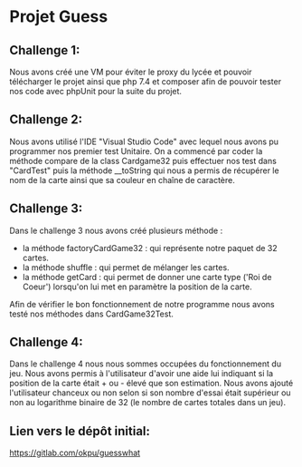 # Projet Guess

## Challenge 1:

Nous avons créé une VM pour éviter le proxy du lycée et pouvoir télécharger le projet ainsi que php 7.4 et composer afin de pouvoir tester nos code avec phpUnit pour la suite du projet.

## Challenge 2:

Nous avons utilisé l'IDE "Visual Studio Code" avec lequel nous avons pu programmer nos premier test Unitaire. 
On a commencé par coder la méthode compare de la class Cardgame32 puis effectuer nos test dans "CardTest" puis la méthode __toString qui nous a permis de récupérer le nom de la carte ainsi que sa couleur en chaîne de caractère.

## Challenge 3: 

Dans le challenge 3 nous avons créé plusieurs méthode : 
* la méthode factoryCardGame32 : qui représente notre paquet de 32 cartes.
* la méthode shuffle : qui permet de mélanger les cartes.
* la méthode getCard : qui permet de donner une carte type ('Roi de Coeur') lorsqu'on lui met en paramètre la position de la carte. 

Afin de vérifier le bon fonctionnement de notre programme nous avons testé nos méthodes dans CardGame32Test.

## Challenge 4:

Dans le challenge 4 nous nous sommes occupées du fonctionnement du jeu. 
Nous avons permis à l'utilisateur d'avoir une aide lui indiquant si la position de la carte était + ou - élevé que son estimation.
Nous avons ajouté l'utilisateur chanceux ou non selon si son nombre d'essai était supérieur ou non au logarithme binaire de 32 (le nombre de cartes totales dans un jeu).

## Lien vers le dépôt initial:

https://gitlab.com/okpu/guesswhat
